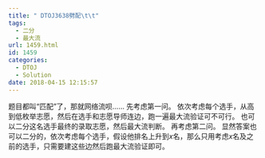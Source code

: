 ```yaml
---
title: " DTOJ3638劈配\t\t"
tags:
  - 二分
  - 最大流
url: 1459.html
id: 1459
categories:
  - DTOJ
  - Solution
date: 2018-04-15 12:15:57
---
```


题目都叫“匹配”了，那就网络流呗…… 先考虑第一问。 依次考虑每个选手，从高到低枚举志愿，然后在选手和志愿导师连边，跑一遍最大流验证可不可行。 也可以二分这名选手最终的录取志愿，然后最大流判断。 再考虑第二问。 显然答案也可以二分的，依次考虑每个选手，假设他排名上升到$x$名，那么只用考虑$x$名及之前的选手，只需要建这些边然后跑最大流验证即可。